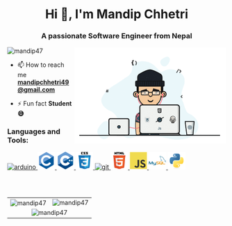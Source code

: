 <h1 align="center">Hi 👋, I'm Mandip Chhetri</h1>
<h3 align="center">A passionate Software Engineer from Nepal</h3>
<img align="right" width="350" alt="coding" src="https://raw.githubusercontent.com/Script-Kiddie-JKB/Script-Kiddie-JKB/main/Assets/programmer.gif">

<p align="left"> <img src="https://komarev.com/ghpvc/?username=mandip47&label=Profile%20views&color=0e75b6&style=flat" alt="mandip47" /> </p>

- 📫 How to reach me **mandipchhetri49@gmail.com**

- ⚡ Fun fact **Student😅**

<p align="left">
</p>

<h3 align="left">Languages and Tools:</h3>
<p align="left"> <a href="https://www.arduino.cc/" target="_blank" rel="noreferrer"> <img src="https://cdn.worldvectorlogo.com/logos/arduino-1.svg" alt="arduino" width="40" height="40"/> </a> <a href="https://www.cprogramming.com/" target="_blank" rel="noreferrer"> <img src="https://raw.githubusercontent.com/devicons/devicon/master/icons/c/c-original.svg" alt="c" width="40" height="40"/> </a> <a href="https://www.w3schools.com/cpp/" target="_blank" rel="noreferrer"> <img src="https://raw.githubusercontent.com/devicons/devicon/master/icons/cplusplus/cplusplus-original.svg" alt="cplusplus" width="40" height="40"/> </a> <a href="https://www.w3schools.com/css/" target="_blank" rel="noreferrer"> <img src="https://raw.githubusercontent.com/devicons/devicon/master/icons/css3/css3-original-wordmark.svg" alt="css3" width="40" height="40"/> </a> <a href="https://git-scm.com/" target="_blank" rel="noreferrer"> <img src="https://www.vectorlogo.zone/logos/git-scm/git-scm-icon.svg" alt="git" width="40" height="40"/> </a> <a href="https://www.w3.org/html/" target="_blank" rel="noreferrer"> <img src="https://raw.githubusercontent.com/devicons/devicon/master/icons/html5/html5-original-wordmark.svg" alt="html5" width="40" height="40"/> </a> <a href="https://developer.mozilla.org/en-US/docs/Web/JavaScript" target="_blank" rel="noreferrer"> <img src="https://raw.githubusercontent.com/devicons/devicon/master/icons/javascript/javascript-original.svg" alt="javascript" width="40" height="40"/> </a> <a href="https://www.mysql.com/" target="_blank" rel="noreferrer"> <img src="https://raw.githubusercontent.com/devicons/devicon/master/icons/mysql/mysql-original-wordmark.svg" alt="mysql" width="40" height="40"/> </a> <a href="https://www.python.org" target="_blank" rel="noreferrer"> <img src="https://raw.githubusercontent.com/devicons/devicon/master/icons/python/python-original.svg" alt="python" width="40" height="40"/> </a> </p>
<br>
<br>

<table border="0" align="center">
  <tr>
    <td><img align="center" src="https://github-readme-stats.vercel.app/api/top-langs?username=mandip47&theme=radical&hide_border=true&show_icons=true&locale=en&layout=compact" height="180" alt="mandip47" /></td>
    <td><img src="https://github-readme-stats.vercel.app/api?username=mandip47&theme=radical&hide_border=true&show_icons=true&locale=en" height="137" alt="mandip47" /></td>
  </tr>
  <tr>
    <td colspan="2" align="center"><img src="https://github-readme-streak-stats.herokuapp.com/?user=mandip47&theme=radical&hide_border=true&" height="150" alt="mandip47" /></td>
  </tr>
</table>
